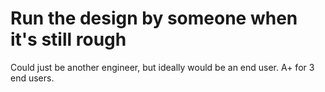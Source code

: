 # Run the design by someone when it's still rough

Could just be another engineer, but ideally would be an end user. A+ for 3 end users.


